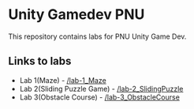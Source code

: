 # Unity Gamedev PNU
This repository contains labs for PNU Unity Game Dev.

## Links to labs

- Lab 1(Maze) - [/lab-1_Maze](/lab-1_Maze)
- Lab 2(Sliding Puzzle Game) - [/lab-2_SlidingPuzzle](/lab-2_SlidingPuzzle)
- Lab 3(Obstacle Course) - [/lab-3_ObstacleCourse](lab-3_ObstacleCourse)

